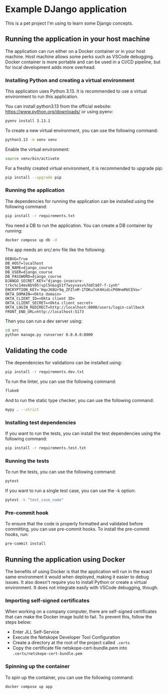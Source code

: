 # Example DJango application

This is a pet project I'm using to learn some Django concepts.

## Running the application in your host machine

The application can run either on a Docker container or in your host machine. Host machine allows some perks such as VSCode debugging. Docker container is more portable and can be used in a CI/CD pipeline, but for local development adds more overhead.

### Installing Python and creating a virtual environment

This application uses Python 3.13. It is recommended to use a virtual environment to run this application.

You can install python3.13 from the official website: https://www.python.org/downloads/ or using pyenv:

```bash
pyenv install 3.13.1
```

To create a new virtual environment, you can use the following command:

```bash
python3.13 -m venv venv
```

Enable the virtual environment:

```bash
source venv/bin/activate
```

For a freshly created virtual environment, it is recommended to upgrade pip:

```bash
pip install --upgrade pip
```

### Running the application

The dependencies for running the application can be installed using the following command:

```bash
pip install -r requirements.txt
```

You need a DB to run the application. You can create a DB container by running:

```bash
docker compose up db -d
```

The app needs an src/.env file like the following:

```env
DEBUG=True
DB_HOST=localhost
DB_NAME=django_course
DB_USER=django_course
DB_PASSWORD=django_course
DJANGO_SECRET_KEY="django-insecure-trkc%c14mv8b%95!spl5n&sg51f7wsyvasx%7ddl$07-f-iynh"
ENCRYPTION_KEY='HqvJK8Ur9q_ZFZlnM-1TOKu7sK4HidccP6NnmMdCEVo='
OKTA_DOMAIN=<Okta domain>
OKTA_CLIENT_ID=<Okta client ID>
OKTA_CLIENT_SECRET=<Okta client secret>
OKTA_LOGIN_REDIRECT=http://localhost:8000/users/login-callback
FRONT_END_URL=http://localhost:5173
```

Then you can run a dev server using:

```bash
cd src
python manage.py runserver 0.0.0.0:8000
```

## Validating the code

The dependencies for validations can be installed using:

```bash
pip install -r requirements.dev.txt
```

To run the linter, you can use the following command:

```bash
flake8
```

And to run the static type checker, you can use the following command:

```bash
mypy . --strict
```

### Installing test dependencies

If you want to run the tests, you can install the test dependencies using the following command:

```bash
pip install -r requirements.test.txt
```

### Running the tests

To run the tests, you can use the following command:

```bash
pytest
```

If you want to run a single test case, you can use the -k option:

```bash
pytest -k "test_case_name"
```

### Pre-commit hook

To ensure that the code is properly formatted and validated before committing, you can use pre-commit hooks. To install the pre-commit hooks, run:

```bash
pre-commit install
```

## Running the application using Docker

The benefits of using Docker is that the application will run in the exact same environment it would when deployed, making it easier to debug issues. It also doesn't require you to install Python or create a virtual environment. It does not integrate easily with VSCode debugging, though.

### Importing self-signed certificates

When working on a company computer, there are self-signed certificates that can make the Docker image build to fail. To prevent this, follow the steps below:

- Enter JLL Self-Service
- Execute the Netskope Developer Tool Configuration
- Create a directory at the root of the project called `.certs`
- Copy the certificate file netskope-cert-bundle.pem into `.certs/netskope-cert-bundle.pem`

### Spinning up the container

To spin up the container, you can use the following command:

```bash
docker compose up app
```
